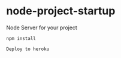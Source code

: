 # node-project-startup
Node Server for your project

```
npm install 

```

```
Deploy to heroku 
```